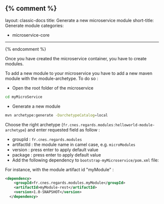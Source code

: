 {% comment %}
---
layout: classic-docs
title: Generate a new microservice module
short-title: Generate module
categories:
  - microservice-core
---
{% endcomment %}

Once you have created the microservice container, you have to create modules.

To add a new module to your microservice you have to add a new maven module with the module-archetype. To do so :

- Open the root folder of the microservice

```bash
cd myMicroService
```

- Generate a new module

```bash
mvn archetype:generate -DarchetypeCatalog=local
```
Choose the right archetype (`fr.cnes.regards.modules:helloworld-module-archetype`) and enter requested field as follow :

- groupId : `fr.cnes.regards.modules`
- artifactId : the module name in camel case, e.g. `microModules`
- version : press enter to apply default value
- package : press enter to apply default value
- Add the following dependency to `bootstrap-myMicroservice/pom.xml` file:

For instance, with the module artifact id "myModule" :

```xml
<dependency>
    <groupId>fr.cnes.regards.modules.myModule</groupId>
    <artifactId>myModule-rest</artifactId>
    <version>1.0-SNAPSHOT</version>
  </dependency>
```
